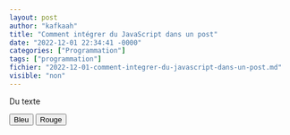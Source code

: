 ```yaml
---
layout: post
author: "kafkaah"
title: "Comment intégrer du JavaScript dans un post"
date: "2022-12-01 22:34:41 -0000"
categories: ["Programmation"]
tags: ["programmation"]
fichier: "2022-12-01-comment-integrer-du-javascript-dans-un-post.md"
visible: "non"
---
```


<!-- Cet élément <script> doit être présent et doit avoir l'id = "scriptacular" -->
<script id="scriptacular" type="text/javascript">
  //Ici, on code ce qu'on veut
  function couleur(el, clr){
    console.log("Invoqué avec: " + clr);
    el.style.color = clr
    const p = document.getElementById('para')
    p.style.color = clr
  }
  //Toute fonction doit être attribuée à window de cette manière
  window.couleur = couleur
</script>

<!-- On peut injecter n'importe quel code HTML ici  -->
<div id="box">
  <p id="para">Du texte</p>
  <!-- La fonction "couleur" a été déclarée plus haut  -->
  <!-- "this" représente l'élément HTML lui-même (ici, les boutons. Voir "el" dans la fonction)  -->
  <button onclick="couleur(this, 'blue');">Bleu</button>
  <button onclick="couleur(this, 'red');">Rouge</button>  
<div>
  
<!-- Cet élément <style> doit être présent tel quel à la fin du post  -->
<!-- Il permet d'injecter et de rendre actif le code plus haut dans la page  -->
<style onload="const el = document.getElementById('scriptacular');window.addEventListener('load', () => eval(el.innerHTML));"/>

